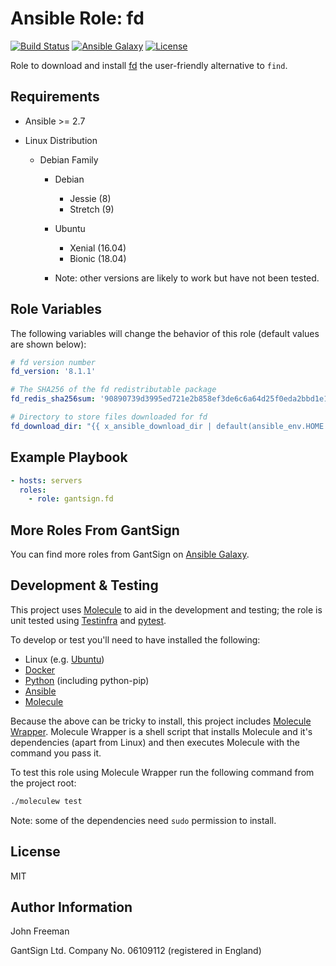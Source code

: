 Ansible Role: fd
================

[![Build Status](https://travis-ci.com/gantsign/ansible_role_fd.svg?branch=master)](https://travis-ci.com/gantsign/ansible_role_fd)
[![Ansible Galaxy](https://img.shields.io/badge/ansible--galaxy-gantsign.fd-blue.svg)](https://galaxy.ansible.com/gantsign/fd)
[![License](https://img.shields.io/badge/license-MIT-blue.svg)](https://raw.githubusercontent.com/gantsign/ansible_role_fd/master/LICENSE)

Role to download and install [fd](https://github.com/sharkdp/fd) the
user-friendly alternative to `find`.

Requirements
------------

* Ansible >= 2.7

* Linux Distribution

    * Debian Family

        * Debian

            * Jessie (8)
            * Stretch (9)

        * Ubuntu

            * Xenial (16.04)
            * Bionic (18.04)

        * Note: other versions are likely to work but have not been tested.

Role Variables
--------------

The following variables will change the behavior of this role (default values
are shown below):

```yaml
# fd version number
fd_version: '8.1.1'

# The SHA256 of the fd redistributable package
fd_redis_sha256sum: '90890739d3995ed721e2b858ef3de6c6a64d25f0eda2bbd1e136c041195d76f2'

# Directory to store files downloaded for fd
fd_download_dir: "{{ x_ansible_download_dir | default(ansible_env.HOME + '/.ansible/tmp/downloads') }}"
```

Example Playbook
----------------

```yaml
- hosts: servers
  roles:
    - role: gantsign.fd
```

More Roles From GantSign
------------------------

You can find more roles from GantSign on
[Ansible Galaxy](https://galaxy.ansible.com/gantsign).

Development & Testing
---------------------

This project uses [Molecule](http://molecule.readthedocs.io/) to aid in the
development and testing; the role is unit tested using
[Testinfra](http://testinfra.readthedocs.io/) and
[pytest](http://docs.pytest.org/).

To develop or test you'll need to have installed the following:

* Linux (e.g. [Ubuntu](http://www.ubuntu.com/))
* [Docker](https://www.docker.com/)
* [Python](https://www.python.org/) (including python-pip)
* [Ansible](https://www.ansible.com/)
* [Molecule](http://molecule.readthedocs.io/)

Because the above can be tricky to install, this project includes
[Molecule Wrapper](https://github.com/gantsign/molecule-wrapper). Molecule
Wrapper is a shell script that installs Molecule and it's dependencies (apart
from Linux) and then executes Molecule with the command you pass it.

To test this role using Molecule Wrapper run the following command from the
project root:

```bash
./moleculew test
```

Note: some of the dependencies need `sudo` permission to install.

License
-------

MIT

Author Information
------------------

John Freeman

GantSign Ltd.
Company No. 06109112 (registered in England)
